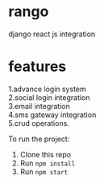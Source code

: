# rango

django react js integration

# features

1.advance login system <br />
2.social login integration <br />
3.email integration <br />
4.sms gateway integration <br />
5.crud operations. <br />


To run the project:

1. Clone this repo
2. Run `npm install`
3. Run `npm start`
